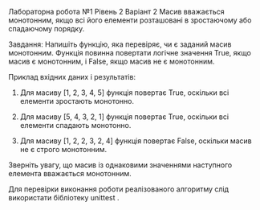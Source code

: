 Лабораторна робота №1
Рівень 2
Варіант 2
Масив вважається монотонним, якщо всі його елементи розташовані в зростаючому або спадаючому порядку.

Завдання: Напишіть функцію, яка перевіряє, чи є заданий масив монотонним. Функція повинна повертати логічне значення True, якщо масив є монотонним, і False, якщо масив не є монотонним.

Приклад вхідних даних і результатів:

1. Для масиву [1, 2, 3, 4, 5] функція повертає True, оскільки всі елементи зростають монотонно.

2. Для масиву [5, 4, 3, 2, 1] функція повертає True, оскільки всі елементи спадають монотонно.

3. Для масиву [1, 2, 2, 3, 2, 4] функція повертає False, оскільки масив не є строго монотонним.

Зверніть увагу, що масив із однаковими значеннями наступного елемента вважається монотонним.

Для перевірки виконання роботи реалізованого алгоритму слід використати бібліотеку unittest .
